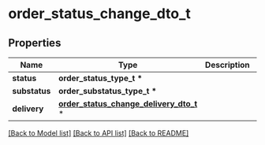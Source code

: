 # order_status_change_dto_t

## Properties
Name | Type | Description | Notes
------------ | ------------- | ------------- | -------------
**status** | **order_status_type_t \*** |  | 
**substatus** | **order_substatus_type_t \*** |  | [optional] 
**delivery** | [**order_status_change_delivery_dto_t**](order_status_change_delivery_dto.md) \* |  | [optional] 

[[Back to Model list]](../README.md#documentation-for-models) [[Back to API list]](../README.md#documentation-for-api-endpoints) [[Back to README]](../README.md)


